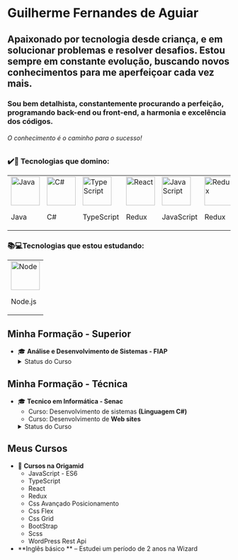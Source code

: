

# Guilherme Fernandes de Aguiar
## Apaixonado por tecnologia desde criança, e em solucionar problemas e resolver desafios. Estou sempre em constante evolução, buscando  novos conhecimentos para me aperfeiçoar cada vez mais.
### Sou bem detalhista, constantemente procurando a perfeição, programando back-end ou front-end, a harmonia e excelência dos códigos.
###### O conhecimento é o caminho para o sucesso!

### ✔️💯 Tecnologias que domino:
<table>
<tr>
   <td>
<img src="https://skillicons.dev/icons?i=java" width="65px" alt="Java" /><br/>
<p>Java</p>
 </td>
   <td>
<img src="https://skillicons.dev/icons?i=c#" width="65px" alt="C#" /><br/>
<p>C#</p>
 </td>
  <td>
<img src="https://skillicons.dev/icons?i=typescript" width="65px" alt="TypeScript" /><br/>
<p>TypeScript</p>
    </td>
   <td>
<img src="https://skillicons.dev/icons?i=react" width="65px" alt="React" /><br/>
<p>Redux</p>
 </td>
   <td>
<img src="https://skillicons.dev/icons?i=javascript" width="65px" alt="JavaScript" /><br/>
<p>JavaScript</p>
 </td>
  <td>
<img src="https://skillicons.dev/icons?i=redux" width="65px" alt="Redux" /><br/>
<p>Redux</p>
 </td>
   <td>
<img src="https://skillicons.dev/icons?i=css" width="65px" alt="Css" /><br/>
<p>Css</p>
 </td>
  <td>
<img src="https://skillicons.dev/icons?i=bootstrap" width="65px" alt="bootStrap" /><br/>
<p>BootStrap</p>
 </td>
 <td>
<img src="https://skillicons.dev/icons?i=wordpress" width="65px" alt="WordPress" /><br/>
<p>WordPress</p>
 </td>

  <td>
<img src="https://skillicons.dev/icons?i=github" width="65px" alt="GitHub" /><br/>
<p>GitHub</p>
    </td>
</tr>
</table>

### 📚💻Tecnologias que estou estudando:

<table>
<tr>
   <td>
<img src="https://skillicons.dev/icons?i=nodejs" width="65px" alt="Node" /><br/>
<p>Node.js</p>
   </td>
</tr>
</table>

## Minha Formação - Superior

- 🎓 **Análise e Desenvolvimento de Sistemas - FIAP**
  <details>
    <summary>Status do Curso</summary>
      - Iniciado em 02/2015 e concluído em 12/2016
  </details>
## Minha Formação - Técnica 
  - 🎓 **Tecnico em Informática - Senac**</br>
    - Curso: Desenvolvimento de sistemas **(Linguagem C#)**
    - Curso: Desenvolvimento de **Web sites**</br>
    <details>
    <summary>Status do Curso</summary>
      - Iniciado em 02/2015 e concluído em 12/2016
  </details>
  
## Meus Cursos 
- 📖 **Cursos na Origamid**
  - JavaScript - ES6
  - TypeScript
  - React
  - Redux
  - Css Avançado Posicionamento
  - Css Flex
  - Css Grid
  - BootStrap
  - Scss
  - WordPress Rest Api
- **Inglês básico ** – Estudei um período de 2 anos na Wizard


